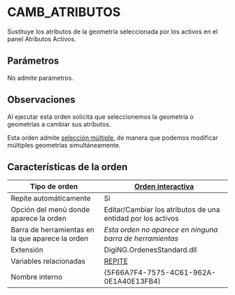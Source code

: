 # CAMB\_ATRIBUTOS

Sustituye los atributos de la geometría seleccionada por los activos en el panel Atributos Activos.

## Parámetros

No admite parámetros.

## Observaciones

Al ejecutar esta orden solicita que seleccionemos la geometría o geometrías a cambiar sus atributos.&#x20;

Esta orden admite [selección múltiple](/digi3d-net/referencia/editor-de-tablas-de-codigos/pestanas/selecciones.md), de manera que podemos modificar múltiples geometrías simultáneamente.

## Características de la orden

| Tipo de orden                                    | [Orden interactiva](camb-cod.md)                                                                                                                                |
| ------------------------------------------------ | --------------------------------------------------------------------------------------------------------------------------------------------------------------- |
| Repite automáticamente                           | Si                                                                                                                                                              |
| Opción del menú donde aparece la orden           | Editar/Cambiar los atributos de una entidad por los activos                                                                                                     |
| Barra de herramientas en la que aparece la orden | _Esta orden no aparece en ninguna barra de herramientas_                                                                                                        |
| Extensión                                        | DigiNG.OrdenesStandard.dll                                                                                                                                      |
| Variables relacionadas                           | [REPITE](/digi3d-net/referencia/ventana-de-dibujo/variables/r/repite.md) |
| Nombre interno                                   | {5F66A7F4-7575-4C61-962A-0E1A40E13FB4}                                                                                                                          |
